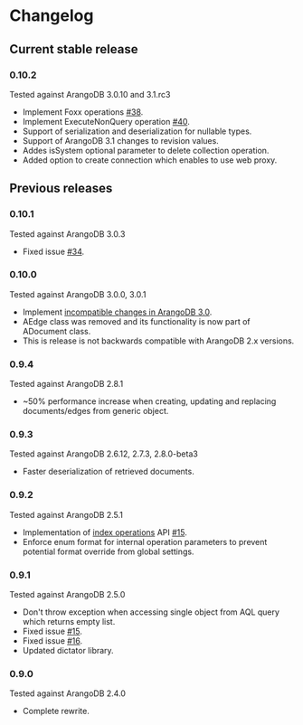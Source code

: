 # Changelog

## Current stable release

### 0.10.2

Tested against ArangoDB 3.0.10 and 3.1.rc3

- Implement Foxx operations [#38](https://github.com/yojimbo87/ArangoDB-NET/issues/38).
- Implement ExecuteNonQuery operation [#40](https://github.com/yojimbo87/ArangoDB-NET/issues/40).
- Support of serialization and deserialization for nullable types.
- Support of ArangoDB 3.1 changes to revision values.
- Addes isSystem optional parameter to delete collection operation.
- Added option to create connection which enables to use web proxy.

## Previous releases

### 0.10.1

Tested against ArangoDB 3.0.3

- Fixed issue [#34](https://github.com/yojimbo87/ArangoDB-NET/issues/34).

### 0.10.0

Tested against ArangoDB 3.0.0, 3.0.1

- Implement [incompatible changes in ArangoDB 3.0](https://docs.arangodb.com/devel/Manual/ReleaseNotes/UpgradingChanges30.html).
- AEdge class was removed and its functionality is now part of ADocument class.
- This is release is not backwards compatible with ArangoDB 2.x versions.

### 0.9.4

Tested against ArangoDB 2.8.1

- ~50% performance increase when creating, updating and replacing documents/edges from generic object.

### 0.9.3

Tested against ArangoDB 2.6.12, 2.7.3, 2.8.0-beta3

- Faster deserialization of retrieved documents.

### 0.9.2

Tested against ArangoDB 2.5.1

- Implementation of [index operations](docs/IndexOperations.md) API [#15](https://github.com/yojimbo87/ArangoDB-NET/issues/20).
- Enforce enum format for internal operation parameters to prevent potential format override from global settings.

### 0.9.1

Tested against ArangoDB 2.5.0

- Don't throw exception when accessing single object from AQL query which returns empty list.
- Fixed issue [#15](https://github.com/yojimbo87/ArangoDB-NET/issues/15).
- Fixed issue [#16](https://github.com/yojimbo87/ArangoDB-NET/issues/16).
- Updated dictator library.

### 0.9.0

Tested against ArangoDB 2.4.0

- Complete rewrite.
